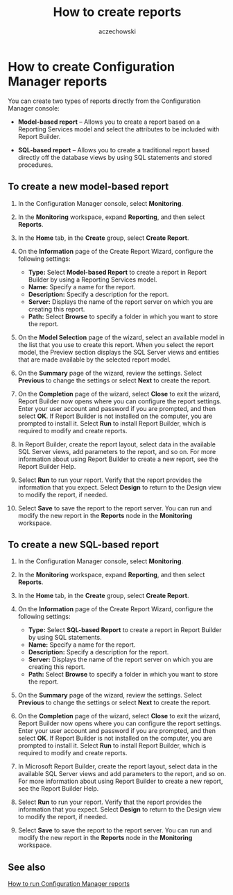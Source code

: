 ﻿---
title: How to create reports
titleSuffix: Configuration Manager
description: Information about how to create two types of reports directly from the Configuration Manager console.
ms.date: 04/30/2019
ms.prod: configuration-manager
ms.technology: configmgr-other #app client compliance hybrid osd protect sum
ms.topic: conceptual
ms.collection: M365-identity-device-management
ms.assetid: 3b07899b-2301-475b-9803-5ec5a82b5aa1
author: aczechowski
ms.author: aaroncz
manager: dougeby
---

# How to create Configuration Manager reports

You can create two types of reports directly from the Configuration Manager console:

- **Model-based report** – Allows you to create a report based on a Reporting Services model and select the attributes to be included with Report Builder.

- **SQL-based report** – Allows you to create a traditional report based directly off the database views by using SQL statements and stored procedures.

## To create a new model-based report

1. In the Configuration Manager console, select **Monitoring**.
1. In the **Monitoring** workspace, expand **Reporting**, and then select **Reports**.
1. In the **Home** tab, in the **Create** group, select **Create Report**.
1. On the **Information** page of the Create Report Wizard, configure the following settings:
    
   - **Type:** Select **Model-based Report** to create a report in Report Builder by using a Reporting Services model.
   - **Name:** Specify a name for the report.
   - **Description:** Specify a description for the report.
   - **Server:** Displays the name of the report server on which you are creating this report.
   - **Path:** Select **Browse** to specify a folder in which you want to store the report.
    
1. On the **Model Selection** page of the wizard, select an available model in the list that you use to create this report. When you select the report model, the Preview section displays the SQL Server views and entities that are made available by the selected report model.
1. On the **Summary** page of the wizard, review the settings. Select **Previous** to change the settings or select **Next** to create the report.
1. On the **Completion** page of the wizard, select **Close** to exit the wizard, Report Builder now opens where you can configure the report settings. Enter your user account and password if you are prompted, and then select **OK**. If Report Builder is not installed on the computer, you are prompted to install it. Select **Run** to install Report Builder, which is required to modify and create reports.
1. In Report Builder, create the report layout, select data in the available SQL Server views, add parameters to the report, and so on. For more information about using Report Builder to create a new report, see the Report Builder Help.
1. Select **Run** to run your report. Verify that the report provides the information that you expect. Select **Design** to return to the Design view to modify the report, if needed.
1. Select **Save** to save the report to the report server. You can run and modify the new report in the **Reports** node in the **Monitoring** workspace.

## To create a new SQL-based report

1. In the Configuration Manager console, select **Monitoring**.
1. In the **Monitoring** workspace, expand **Reporting**, and then select **Reports**.
1. In the **Home** tab, in the **Create** group, select **Create Report**.
1. On the **Information** page of the Create Report Wizard, configure the following settings:
    
   - **Type:** Select **SQL-based Report** to create a report in Report Builder by using SQL statements.
   - **Name:** Specify a name for the report.
   - **Description:** Specify a description for the report.
   - **Server:** Displays the name of the report server on which you are creating this report.
   - **Path:** Select **Browse** to specify a folder in which you want to store the report.
    
1. On the **Summary** page of the wizard, review the settings. Select **Previous** to change the settings or select **Next** to create the report.
1. On the **Completion** page of the wizard, select **Close** to exit the wizard, Report Builder now opens where you can configure the report settings. Enter your user account and password if you are prompted, and then select **OK**. If Report Builder is not installed on the computer, you are prompted to install it. Select **Run** to install Report Builder, which is required to modify and create reports.
1. In Microsoft Report Builder, create the report layout, select data in the available SQL Server views and add parameters to the report, and so on. For more information about using Report Builder to create a new report, see the Report Builder Help.
1. Select **Run** to run your report. Verify that the report provides the information that you expect. Select **Design** to return to the Design view to modify the report, if needed.
1. Select **Save** to save the report to the report server. You can run and modify the new report in the **Reports** node in the **Monitoring** workspace.

## See also

[How to run Configuration Manager reports](how-to-run-configuration-manager-reports.md)